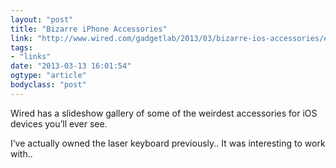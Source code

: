 ```yaml
---
layout: "post"
title: "Bizarre iPhone Accessories"
link: "http://www.wired.com/gadgetlab/2013/03/bizarre-ios-accessories/#slideid-133028"
tags: 
- "links"
date: "2013-03-13 16:01:54"
ogtype: "article"
bodyclass: "post"
---
```


Wired has a slideshow gallery of some of the weirdest accessories for iOS devices you’ll ever see.

I’ve actually owned the laser keyboard previously.. It was interesting to work with..